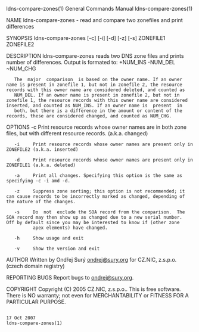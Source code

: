 ldns-compare-zones(1)                                                                      General Commands Manual                                                                      ldns-compare-zones(1)



NAME
       ldns-compare-zones - read and compare two zonefiles and print differences

SYNOPSIS
       ldns-compare-zones [-c] [-i] [-d] [-z] [-s] ZONEFILE1 ZONEFILE2

DESCRIPTION
       ldns-compare-zones reads two DNS zone files and prints number of differences.
       Output is formated to:
               +NUM_INS        -NUM_DEL        ~NUM_CHG

       The  major  comparison  is based on the owner name. If an owner name is present in zonefile 1, but not in zonefile 2, the resource records with this owner name are considered deleted, and counted as
       NUM_DEL. If an owner name is present in zonefile 2, but not in zonefile 1, the resource records with this owner name are considered inserted, and counted as NUM_INS. If an owner name is  present  in
       both, but there is a difference in the amount or content of the records, these are considered changed, and counted as NUM_CHG.

OPTIONS
       -c     Print resource records whose owner names are in both zone files, but with different resource records. (a.k.a. changed)

       -i     Print resource records whose owner names are present only in ZONEFILE2 (a.k.a. inserted)

       -d     Print resource records whose owner names are present only in ZONEFILE1 (a.k.a. deleted)

       -a     Print all changes. Specifying this option is the same as specifying -c -i amd -d.

       -z     Suppress zone sorting; this option is not recommended; it can cause records to be incorrectly marked as changed, depending of the nature of the changes.

       -s     Do  not  exclude the SOA record from the comparison.  The SOA record may then show up as changed due to a new serial number.  Off by default since you may be interested to know if (other zone
              apex elements) have changed.

       -h     Show usage and exit

       -v     Show the version and exit

AUTHOR
       Written by Ondřej Surý <ondrej@sury.org> for CZ.NIC, z.s.p.o. (czech domain registry)

REPORTING BUGS
       Report bugs to <ondrej@sury.org>.

COPYRIGHT
       Copyright (C) 2005 CZ.NIC, z.s.p.o.. This is free software. There is NO warranty; not even for MERCHANTABILITY or FITNESS FOR A PARTICULAR PURPOSE.



                                                                                                 17 Oct 2007                                                                            ldns-compare-zones(1)
